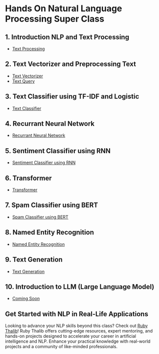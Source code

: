 # Hands On Natural Language Processing Super Class

## 1. Introduction NLP and Text Processing
<ul>
<li><a href="https://github.com/Muhammad-Ikhwan-Fathulloh/Hands-On-NLP-Super-Class-Batch2/tree/main/Text_Preprocessing">Text Processing</a></li>
</ul>

## 2. Text Vectorizer and Preprocessing Text
<ul>
<li><a href="https://github.com/Muhammad-Ikhwan-Fathulloh/Hands-On-NLP-Super-Class-Batch2/tree/main/Text_Vectorizer">Text Vectorizer</a></li>
<li><a href="https://github.com/Muhammad-Ikhwan-Fathulloh/Hands-On-NLP-Super-Class-Batch2/tree/main/Text_Query">Text Query</a></li>
</ul>

## 3. Text Classifier using TF-IDF and Logistic
<ul>
<li><a href="https://github.com/Muhammad-Ikhwan-Fathulloh/Hands-On-NLP-Super-Class-Batch2/tree/main/Text_Classifier">Text Classifier</a></li>
</ul>

## 4. Recurrant Neural Network
<ul>
<li><a href="https://github.com/Muhammad-Ikhwan-Fathulloh/Hands-On-NLP-Super-Class-Batch2/tree/main/RNN">Recurrant Neural Network</a></li>
</ul>

## 5. Sentiment Classifier using RNN
<ul>
<li><a href="https://github.com/Muhammad-Ikhwan-Fathulloh/Hands-On-NLP-Super-Class-Batch2/tree/main/Sentiment_Classifier_RNN">Sentiment Classifier using RNN</a></li>
</ul>

## 6. Transformer
<ul>
<li><a href="https://github.com/Muhammad-Ikhwan-Fathulloh/Hands-On-NLP-Super-Class-Batch2/tree/main/Transformer">Transformer</a></li>
</ul>

## 7. Spam Classifier using BERT
<ul>
<li><a href="https://github.com/Muhammad-Ikhwan-Fathulloh/Hands-On-NLP-Super-Class-Batch2/tree/main/Spam_Classifier_Bert">Spam Classifier using BERT</a></li>
</ul>

## 8. Named Entity Recognition
<ul>
<li><a href="https://github.com/Muhammad-Ikhwan-Fathulloh/Hands-On-NLP-Super-Class-Batch2/tree/main/Named_Entity_Recognition">Named Entity Recognition</a></li>
</ul>

## 9. Text Generation
<ul>
<li><a href="https://github.com/Muhammad-Ikhwan-Fathulloh/Hands-On-NLP-Super-Class-Batch2/tree/main/Text_Generation">Text Generation</a></li>
</ul>

## 10. Introduction to LLM (Large Language Model)
<ul>
<li><a href="">Coming Soon</a></li>
</ul>

## Get Started with NLP in Real-Life Applications
Looking to advance your NLP skills beyond this class? Check out [Ruby Thalib](https://www.rubythalib.ai/)! Ruby Thalib offers cutting-edge resources, expert mentoring, and hands-on projects designed to accelerate your career in artificial intelligence and NLP. Enhance your practical knowledge with real-world projects and a community of like-minded professionals.
